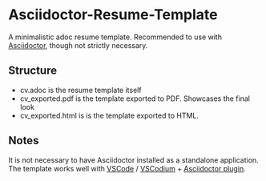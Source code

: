 # Asciidoctor-Resume-Template
A minimalistic adoc resume template. Recommended to use with [Asciidoctor](https://asciidoctor.org/), though not strictly necessary.

## Structure
- cv.adoc is the resume template itself
- cv_exported.pdf is the template exported to PDF. Showcases the final look
- cv_exported.html is is the template exported to HTML.

## Notes
It is not necessary to have Asciidoctor installed as a standalone application. The template works well with [VSCode](https://github.com/microsoft/vscode) / [VSCodium](https://github.com/VSCodium/vscodium) + [Asciidoctor plugin](https://github.com/asciidoctor/asciidoctor-vscode).

